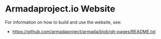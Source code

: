 # Armadaproject.io Website

For information on how to build and use the website, see:

* https://github.com/armadaproject/armada/blob/gh-pages/README.txt